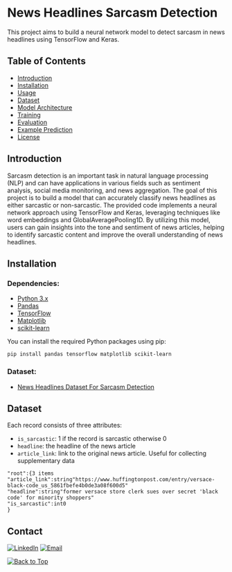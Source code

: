 # News Headlines Sarcasm Detection
This project aims to build a neural network model to detect sarcasm in news headlines using TensorFlow and Keras.

## Table of Contents
- [Introduction](#introduction)
- [Installation](#installation)
- [Usage](#usage)
- [Dataset](#dataset)
- [Model Architecture](#model-architecture)
- [Training](#training)
- [Evaluation](#evaluation)
- [Example Prediction](#example-prediction)
- [License](#license)

## Introduction
Sarcasm detection is an important task in natural language processing (NLP) and can have applications in various fields such as sentiment analysis, social media monitoring, and news aggregation.
The goal of this project is to build a model that can accurately classify news headlines as either sarcastic or non-sarcastic. The provided code implements a neural network approach using TensorFlow and Keras, leveraging techniques like word embeddings and GlobalAveragePooling1D.
By utilizing this model, users can gain insights into the tone and sentiment of news articles, helping to identify sarcastic content and improve the overall understanding of news headlines.

## Installation
### Dependencies:
- [Python 3.x](https://www.python.org/)
- [Pandas](https://pandas.pydata.org/)
- [TensorFlow](https://www.tensorflow.org/)
- [Matplotlib](https://matplotlib.org/)
- [scikit-learn](https://scikit-learn.org/)
  
You can install the required Python packages using pip:
```
pip install pandas tensorflow matplotlib scikit-learn
```
### Dataset:
- [News Headlines Dataset For Sarcasm Detection](https://www.kaggle.com/datasets/rmisra/news-headlines-dataset-for-sarcasm-detection)

## Dataset
Each record consists of three attributes:
- ```is_sarcastic```: 1 if the record is sarcastic otherwise 0
- ```headline```: the headline of the news article
- ```article_link```: link to the original news article. Useful for collecting supplementary data

```
"root":{3 items
"article_link":string"https://www.huffingtonpost.com/entry/versace-black-code_us_5861fbefe4b0de3a08f600d5"
"headline":string"former versace store clerk sues over secret 'black code' for minority shoppers"
"is_sarcastic":int0
}
```

## Contact
[![LinkedIn](https://img.shields.io/badge/-LinkedIn-blue?style=flat-square&logo=Linkedin&logoColor=white&link=https://www.linkedin.com/in/ulyana-yezubchyk/)](https://www.linkedin.com/in/ulyana-yezubchyk/)
[![Email](https://img.shields.io/badge/Email-ulyaa.071@gmail.com-green.svg)](mailto:your_email@example.com)

[![Back to Top](https://img.shields.io/badge/-Back_to_Top-blue?style=flat-square)](#News-Headlines-Sarcasm-Detection)
